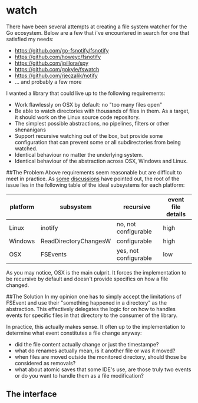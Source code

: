 # watch
There have been several attempts at creating a file system watcher for the Go ecosystem. Below are a few that i've encountered in search for one that satisfied my needs:

- https://github.com/go-fsnotify/fsnotify
- https://github.com/howeyc/fsnotify
- https://github.com/jpillora/spy
- https://github.com/gokyle/fswatch
- https://github.com/rjeczalik/notify
- ... and probably a few more

I wanted a library that could live up to the following requirements:

- Work flawlessly on OSX by default: no "too many files open"
- Be able to watch directories with thousands of files in them. As a target, it should work on the Linux source code repository. 
- The simplest possible abstractions, no pipelines, filters or other shenanigans 
- Support recursive watching out of the box, but provide some configuration that can prevent some or all subdirectories from being watched.
- Identical behaviour no matter the underlying system.
- Identical behaviour of the abstraction across OSX, Windows and Linux.

##The Problem
Above requirements seem reasonable but are difficult to meet in practice. As [some](https://github.com/howeyc/fsnotify/issues/54) [discussions](http://lists.qt-project.org/pipermail/development/2012-July/005279.html) have pointed out, the root of the issue lies in the following table of the ideal subsystems for each platform:

platform | subsystem | recursive | event file details 
--- | --- | --- | ---
Linux | inotify | no, not configurable | high
Windows | ReadDirectoryChangesW | configurable | high
OSX | FSEvents | yes, not configurable | low

As you may notice, OSX is the main culprit. It forces the implementation to be recursive by default and doesn't provide specifics on how a file changed.

##The Solution
In my opinion one has to simply accept the limitations of FSEvent and use their "something happened in a directory" as the abstraction. This effectively delegates the logic for on how to handles events for specific files in that directory to the consumer of the library. 

In practice, this actually makes sense. It often up to the implementation to determine what event constitutes a file change anyway: 

- did the file content actually change or just the timestampe? 
- what do renames actually mean, is it another file or was it moved?
- when files are moved outside the monitored directory, should those be considered as removals?
- what about atomic saves that some IDE's use, are those truly two events or do you want to handle them as a file modification?

## The interface
<wip>